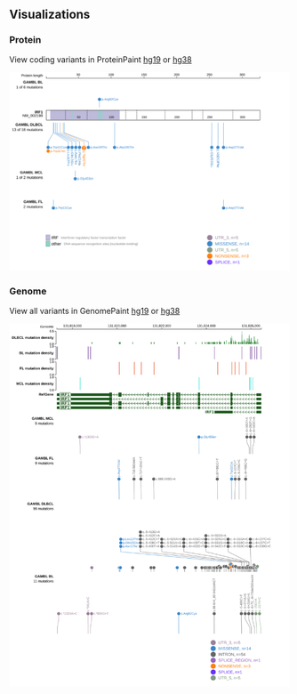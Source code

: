 ## Visualizations
### Protein
View coding variants in ProteinPaint [hg19](https://morinlab.github.io/LLMPP/GAMBL/IRF1_protein.html)  or [hg38](https://morinlab.github.io/LLMPP/GAMBL/IRF1_protein_hg38.html)

![](images/proteinpaint/IRF1_NM_002198.svg)

### Genome
View all variants in GenomePaint [hg19](https://morinlab.github.io/LLMPP/GAMBL/IRF1.html)  or [hg38](https://morinlab.github.io/LLMPP/GAMBL/IRF1_hg38.html)

![](images/proteinpaint/IRF1.svg)


